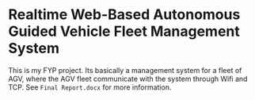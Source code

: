 Realtime Web-Based Autonomous Guided Vehicle Fleet Management System
====================================================================

This is my FYP project. Its basically a management system for a fleet
of AGV, where the AGV fleet communicate with the system through Wifi
and TCP. See `Final Report.docx` for more information.